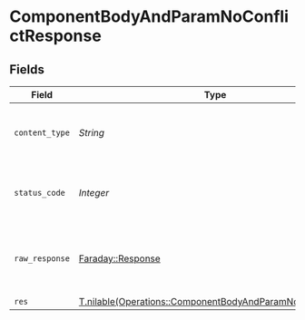# ComponentBodyAndParamNoConflictResponse


## Fields

| Field                                                                                                                      | Type                                                                                                                       | Required                                                                                                                   | Description                                                                                                                |
| -------------------------------------------------------------------------------------------------------------------------- | -------------------------------------------------------------------------------------------------------------------------- | -------------------------------------------------------------------------------------------------------------------------- | -------------------------------------------------------------------------------------------------------------------------- |
| `content_type`                                                                                                             | *String*                                                                                                                   | :heavy_check_mark:                                                                                                         | HTTP response content type for this operation                                                                              |
| `status_code`                                                                                                              | *Integer*                                                                                                                  | :heavy_check_mark:                                                                                                         | HTTP response status code for this operation                                                                               |
| `raw_response`                                                                                                             | [Faraday::Response](https://www.rubydoc.info/gems/faraday/Faraday/Response)                                                | :heavy_minus_sign:                                                                                                         | Raw HTTP response; suitable for custom response parsing                                                                    |
| `res`                                                                                                                      | [T.nilable(Operations::ComponentBodyAndParamNoConflictRes)](../../models/operations/componentbodyandparamnoconflictres.md) | :heavy_minus_sign:                                                                                                         | OK                                                                                                                         |